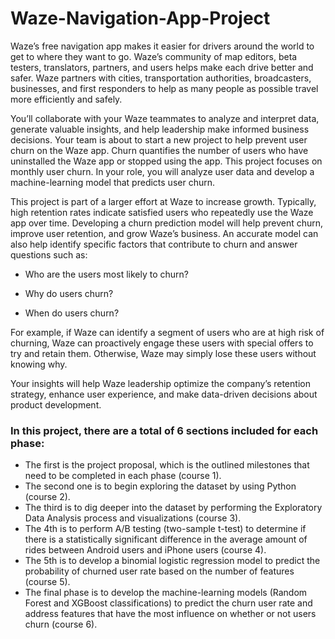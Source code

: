 # **Waze-Navigation-App-Project**
Waze’s free navigation app makes it easier for drivers around the world to get to where they want to go. Waze’s community of map editors, beta testers, translators, partners, and users helps make each drive better and safer. Waze partners with cities, transportation authorities, broadcasters, businesses, and first responders to help as many people as possible travel more efficiently and safely. 

You’ll collaborate with your Waze teammates to analyze and interpret data, generate valuable insights, and help leadership make informed business decisions. Your team is about to start a new project to help prevent user churn on the Waze app. Churn quantifies the number of users who have uninstalled the Waze app or stopped using the app. This project focuses on monthly user churn. In your role, you will analyze user data and develop a machine-learning model that predicts user churn. 

This project is part of a larger effort at Waze to increase growth. Typically, high retention rates indicate satisfied users who repeatedly use the Waze app over time. Developing a churn prediction model will help prevent churn, improve user retention, and grow Waze’s business. An accurate model can also help identify specific factors that contribute to churn and answer questions such as: 

* Who are the users most likely to churn?

* Why do users churn? 

* When do users churn? 

For example, if Waze can identify a segment of users who are at high risk of churning, Waze can proactively engage these users with special offers to try and retain them. Otherwise, Waze may simply lose these users without knowing why. 

Your insights will help Waze leadership optimize the company’s retention strategy, enhance user experience, and make data-driven decisions about product development.  

### **In this project, there are a total of 6 sections included for each phase:**
* The first is the project proposal, which is the outlined milestones that need to be completed in each phase (course 1).
* The second one is to begin exploring the dataset by using Python (course 2). 
* The third is to dig deeper into the dataset by performing the Exploratory Data Analysis process and visualizations (course 3).
* The 4th is to perform A/B testing (two-sample t-test) to determine if there is a statistically significant difference in the average amount of rides between Android users and iPhone users (course 4). 
* The 5th is to develop a binomial logistic regression model to predict the probability of churned user rate based on the number of features (course 5).
* The final phase is to develop the machine-learning models (Random Forest and XGBoost classifications) to predict the churn user rate and address features that have the most influence on whether or not users churn (course 6).
